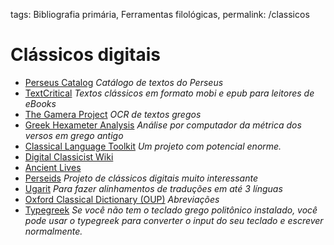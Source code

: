 tags: Bibliografia primária, Ferramentas filológicas, 
permalink: /classicos

# Clássicos digitais  
  
* [Perseus Catalog](https://catalog.perseus.org/browse) *Catálogo de textos do Perseus*  
* [TextCritical](https://textcritical.net/) *Textos clássicos em formato mobi e epub para leitores de eBooks*  
* [The Gamera Project](https://gamera.informatik.hsnr.de/addons/greekocr4gamera/index.html) *OCR de textos gregos*  
* [Greek Hexameter Analysis](http://www.thesaurus.flf.vu.lt/eiledara/index.php) *Análise por computador da métrica dos versos em grego antigo*  
* [Classical Language Toolkit](http://docs.cltk.org/en/latest/index.html) *Um projeto com potencial enorme.*  
* [Digital Classicist Wiki](https://wiki.digitalclassicist.org/Category:Projects)  
* [Ancient Lives](https://www.ancientlives.org/#/)  
* [Perseids](https://www.perseids.org) *Projeto de clássicos digitais muito interessante*  
* [Ugarit](http://ugarit.ialigner.com) *Para fazer alinhamentos de traduções em até 3 línguas*  
* [Oxford Classical Dictionary (OUP)](https://oxfordre.com/classics/browse?t0=ORE_CLA:REFCLA018) *Abreviações*   
* [Typegreek](http://www.typegreek.com/) *Se você não tem o teclado grego politônico instalado, você pode usar o typegreek para converter o input do seu teclado e escrever normalmente.* <!--Indicação do George Matias.-->  

